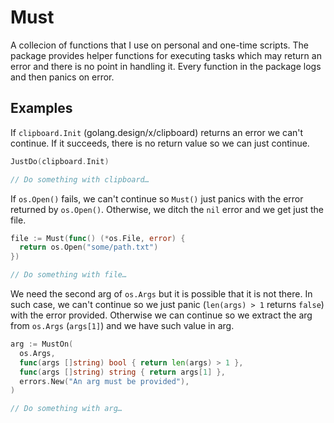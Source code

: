 # Must

A collecion of functions that I use on personal and one-time scripts. The package provides helper functions for executing tasks which may return an error and there is no point in handling it. Every function in the package logs and then panics on error.

## Examples

If `clipboard.Init` (golang.design/x/clipboard) returns an error we can't continue. If it succeeds, there is no return value so we can just continue.

```go
JustDo(clipboard.Init)

// Do something with clipboard…
```

If `os.Open()` fails, we can't continue so `Must()` just panics with the error returned by `os.Open()`. Otherwise, we ditch the `nil` error and we get just the file.

```go
file := Must(func() (*os.File, error) {
  return os.Open("some/path.txt")
})

// Do something with file…
```

We need the second arg of `os.Args` but it is possible that it is not there. In such case, we can't continue so we just panic (`len(args) > 1` returns `false`) with the error provided. Otherwise we can continue so we extract the arg from `os.Args` (`args[1]`) and we have such value in arg.

```go
arg := MustOn(
  os.Args,
  func(args []string) bool { return len(args) > 1 },
  func(args []string) string { return args[1] },
  errors.New("An arg must be provided"),
)

// Do something with arg…
```
